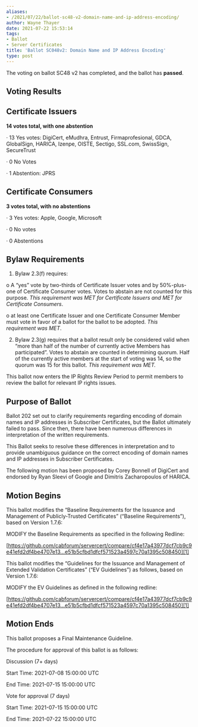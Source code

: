 ```yaml
---
aliases:
- /2021/07/22/ballot-sc48-v2-domain-name-and-ip-address-encoding/
author: Wayne Thayer
date: 2021-07-22 15:53:14
tags:
- Ballot
- Server Certificates
title: 'Ballot SC048v2: Domain Name and IP Address Encoding'
type: post
---
```


The voting on ballot SC48 v2 has completed, and the ballot has **passed**.

## Voting Results

## Certificate Issuers

**14 votes total, with one abstention**

· 13 Yes votes: DigiCert, eMudhra, Entrust, Firmaprofesional, GDCA, GlobalSign, HARICA, Izenpe, OISTE, Sectigo, SSL.com, SwissSign, SecureTrust

· 0 No Votes

· 1 Abstention: JPRS

## Certificate Consumers

**3 votes total, with no abstentions**

· 3 Yes votes: Apple, Google, Microsoft

· 0 No votes

· 0 Abstentions

## Bylaw Requirements

1. Bylaw 2.3(f) requires:

o A “yes” vote by two-thirds of Certificate Issuer votes and by 50%-plus-one of Certificate Consumer votes. Votes to abstain are not counted for this purpose.
_This requirement was MET for Certificate Issuers and MET for Certificate Consumers_.

o at least one Certificate Issuer and one Certificate Consumer Member must vote in favor of a ballot for the ballot to be adopted.
_This requirement was MET_.

2. Bylaw 2.3(g) requires that a ballot result only be considered valid when “more than half of the number of currently active Members has participated”. Votes to abstain are counted in determining quorum. Half of the currently active members at the start of voting was 14, so the quorum was 15 for this ballot.
   _This requirement was MET._

This ballot now enters the IP Rights Review Period to permit members to review the ballot for relevant IP rights issues.

## Purpose of Ballot

Ballot 202 set out to clarify requirements regarding encoding of domain names and IP addresses in Subscriber Certificates, but the Ballot ultimately failed to pass. Since then, there have been numerous differences in interpretation of the written requirements.

This Ballot seeks to resolve these differences in interpretation and to provide unambiguous guidance on the correct encoding of domain names and IP addresses in Subscriber Certificates.

The following motion has been proposed by Corey Bonnell of DigiCert and endorsed by Ryan Sleevi of Google and Dimitris Zacharopoulos of HARICA.

## Motion Begins

This ballot modifies the “Baseline Requirements for the Issuance and Management of Publicly-Trusted Certificates” (“Baseline Requirements”), based on Version 1.7.6:

MODIFY the Baseline Requirements as specified in the following Redline:

[https://github.com/cabforum/servercert/compare/cf4e17a43977dcf7cb9c9e41efd2df4be4707e13…e51b5cfbd1dfcf571523a4597c70a1395c508450][1]

This ballot modifies the “Guidelines for the Issuance and Management of Extended Validation Certificates” (“EV Guidelines”) as follows, based on Version 1.7.6:

MODIFY the EV Guidelines as defined in the following redline:

[https://github.com/cabforum/servercert/compare/cf4e17a43977dcf7cb9c9e41efd2df4be4707e13…e51b5cfbd1dfcf571523a4597c70a1395c508450][1]

## Motion Ends

This ballot proposes a Final Maintenance Guideline.

The procedure for approval of this ballot is as follows:

Discussion (7+ days)

Start Time: 2021-07-08 15:00:00 UTC

End Time: 2021-07-15 15:00:00 UTC

Vote for approval (7 days)

Start Time: 2021-07-15 15:00:00 UTC

End Time: 2021-07-22 15:00:00 UTC

[1]: https://github.com/cabforum/servercert/compare/cf4e17a43977dcf7cb9c9e41efd2df4be4707e13...e51b5cfbd1dfcf571523a4597c70a1395c508450